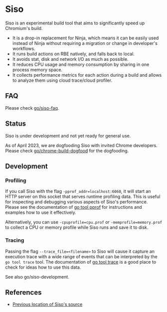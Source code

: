 # Siso

Siso is an experimental build tool that aims to significantly speed up
Chromium's build.

* It is a drop-in replacement for Ninja, which means it can be easily used
  instead of Ninja without requiring a migration or change in developer's
  workflows.
* It runs build actions on RBE natively, and falls back to local.
* It avoids stat, disk and network I/O as much as possible.
* It reduces CPU usage and memory consumption by sharing in one process memory
  space.
* It collects performance metrics for each action during a build and allows to
  analyze them using cloud trace/cloud profiler.

## FAQ

Please check [go/siso-faq](http://go/siso-faq).

## Status

Siso is under development and not yet ready for general use.

As of April 2023, we are dogfooding Siso with invited Chrome developers.
Please check [go/chrome-build-dogfood](http://go/chrome-build-dogfood) for the dogfooding.

## Development

### Profiling

If you call Siso with the flag `-pprof_addr=localhost:6060`, it will start an
HTTP server on this socket that serves runtime profiling data. This is useful
for inspecting and debugging various aspects of Siso's performance. Please see
the documentation of [go tool pprof](https://pkg.go.dev/net/http/pprof) for
instructions and examples how to use it effectively.

Alternatively, you can use `-cpuprofile=cpu.prof` or `-memprofile=memory.prof`
to collect a CPU or memory profile while Siso runs and save it to disk.

### Tracing

Passing the flag `--trace_file=<filename>` to Siso will cause it capture an
execution trace with a wide range of events that can be interpreted by the
`go tool trace` tool. The documentation of [go tool trace](https://pkg.go.dev/runtime/trace)
is a good place to check for ideas how to use this data.

See also go/siso-development.

## References

* [Previous location of Siso's source](https://chrome-internal.googlesource.com/infra/infra_internal/+/refs/heads/main/go/src/infra_internal/experimental/siso)
